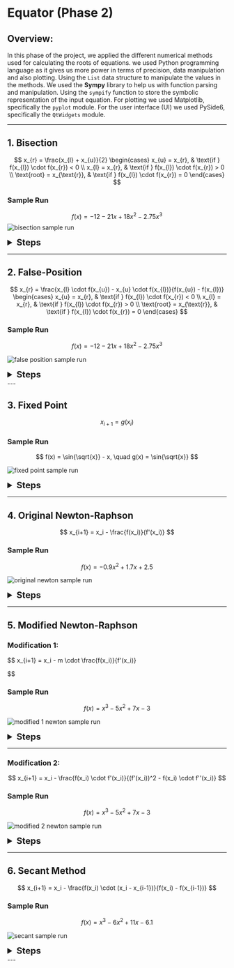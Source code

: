 # Equator (Phase 2)

## Overview:

In this phase of the project, we applied the different numerical methods used for calculating the roots of equations. we used Python programming language as it gives us more power in terms of precision, data manipulation and also plotting. Using the `List` data structure to manipulate the values in the methods.
We used the **Sympy** library to help us with function parsing and manipulation. Using the `sympify` function to store the symbolic representation of the input equation.
For plotting we used Matplotlib, specifically the `pyplot` module.
For the user interface (UI) we used PySide6, specifically the `QtWidgets` module. 

---

## 1. Bisection

$$
x_{r} = \frac{x_{l} + x_{u}}{2}
\begin{cases}
    x_{u} = x_{r}, & \text{if } f(x_{l}) \cdot f(x_{r}) < 0 \\
    x_{l} = x_{r}, & \text{if } f(x_{l}) \cdot f(x_{r}) > 0 \\
    \text{root} = x_{\text{r}}, & \text{if } f(x_{l}) \cdot f(x_{r}) = 0
\end{cases}
$$

### Sample Run

$$
f(x) = -12 - 21x + 18x^2 - 2.75x^3
$$
![bisection sample run](screenshots\Find%20Root\Bisection\problem.png)

<details>
<summary style="font-size: 20px; font-weight: bold;">Steps</summary>

**Step 1:**
![bisection step 1](screenshots\Find%20Root\Bisection\Step1.png)
**Step 2:**
![bisection step 2](screenshots\Find%20Root\Bisection\Step2.png)
**Step 3:**
![bisection step 3](screenshots\Find%20Root\Bisection\Step3.png)
**Step 4:**
![bisection step 4](screenshots\Find%20Root\Bisection\Step4.png)
**Step 5:**
![bisection step 5](screenshots\Find%20Root\Bisection\Step5.png)
**Step 6:**
![bisection step 6](screenshots\Find%20Root\Bisection\Step6.png)
**Step 7:**
![bisection step 7](screenshots\Find%20Root\Bisection\Step7.png)
**Step 8:**
![bisection step 8](screenshots\Find%20Root\Bisection\Step8.png)
**Step 9:**
![bisection step 9](screenshots\Find%20Root\Bisection\Step9.png)
</details>

---

## 2. False-Position

$$
x_{r} = \frac{x_{l} \cdot f(x_{u}) - x_{u} \cdot f(x_{l})}{f(x_{u}) - f(x_{l})}
\begin{cases}
    x_{u} = x_{r}, & \text{if } f(x_{l}) \cdot f(x_{r}) < 0 \\
    x_{l} = x_{r}, & \text{if } f(x_{l}) \cdot f(x_{r}) > 0 \\
    \text{root} = x_{\text{r}}, & \text{if } f(x_{l}) \cdot f(x_{r}) = 0
\end{cases}
$$


### Sample Run

$$
f(x) = -12 - 21x + 18x^2 - 2.75x^3
$$

![false position sample run](screenshots\Find%20Root\False-Position\problem.png)

<details>
<summary style="font-size: 20px; font-weight: bold;">Steps</summary>

**Step 1:**
![false position step 1](screenshots\Find%20Root\False-Position\Step1.png)
**Step 2:**
![false position step 2](screenshots\Find%20Root\False-Position\Step2.png)
**Step 3:**
![false position step 3](screenshots\Find%20Root\False-Position\Step3.png)
**Step 4:**
![false position step 4](screenshots\Find%20Root\False-Position\Step4.png)
**Step 5:**
![false position step 5](screenshots\Find%20Root\False-Position\Step5.png)
**Step 6:**
![false position step 6](screenshots\Find%20Root\False-Position\Step6.png)
**Step 7:**
![false position step 7](screenshots\Find%20Root\False-Position\Step7.png)

</details>
---

## 3. Fixed Point

$$
x_{i+1} = g(x_{i}) 
$$

### Sample Run

$$
f(x) = \sin{\sqrt{x}} - x, \quad g(x) = \sin{\sqrt{x}}
$$

![fixed point sample run](screenshots\Find%20Root\Fixed%20Point\problem.png)

<details>
<summary style="font-size: 20px; font-weight: bold;">Steps</summary>

**Step 1:**
![fixed point step 1](screenshots\Find%20Root\Fixed%20Point\Step1.png)
**Step 2:**
![fixed point step 2](screenshots\Find%20Root\Fixed%20Point\Step2.png)
**Step 3:**
![fixed point step 3](screenshots\Find%20Root\Fixed%20Point\Step3.png)
**Step 4:**
![fixed point step 4](screenshots\Find%20Root\Fixed%20Point\Step4.png)
**Step 5:**
![fixed point step 5](screenshots\Find%20Root\Fixed%20Point\Step5.png)
**Step 6:**
![fixed point step 6](screenshots\Find%20Root\Fixed%20Point\Step6.png)
**Step 7:**
![fixed point step 7](screenshots\Find%20Root\Fixed%20Point\Step7.png)
**Step 8:**
![fixed point step 8](screenshots\Find%20Root\Fixed%20Point\Step8.png)
**Step 9:**
![fixed point step 9](screenshots\Find%20Root\Fixed%20Point\Step9.png)

</details>

---

## 4. Original Newton-Raphson

$$
x_{i+1} = x_i - \frac{f(x_i)}{f'(x_i)}
$$

### Sample Run

$$
f(x) = -0.9x^2 + 1.7x + 2.5
$$

![original newton sample run](screenshots\Find%20Root\Original%20Newton\problem.png)

<details>
<summary style="font-size: 20px; font-weight: bold;">Steps</summary>

**Step 1:**
![original newton step 1](screenshots\Find%20Root\Original%20Newton\Step1.png)
**Step 2:**
![original newton step 2](screenshots\Find%20Root\Original%20Newton\Step2.png)
**Step 3:**
![original newton step 3](screenshots\Find%20Root\Original%20Newton\Step3.png)
**Step 4:**
![original newton step 4](screenshots\Find%20Root\Original%20Newton\Step4.png)
**Step 5:**
![original newton step 5](screenshots\Find%20Root\Original%20Newton\Step5.png)

</details>

---

## 5. Modified Newton-Raphson

### **Modification 1:**

$$
x_{i+1} = x_i - m \cdot \frac{f(x_i)}{f'(x_i)}

$$

### Sample Run
$$
f(x) = x^3 - 5x^2 + 7x - 3
$$

![modified 1 newton sample run](screenshots\Find%20Root\Modified%20Newton%201\problem.png)

<details>
<summary style="font-size: 20px; font-weight: bold;">Steps</summary>

**Step 1:**
![modified 1 newton step 1](screenshots\Find%20Root\Modified%20Newton%201\Step1.png)
**Step 2:**
![modified 1 newton step 2](screenshots\Find%20Root\Modified%20Newton%201\Step2.png)
**Step 3:**
![modified 1 newton step 3](screenshots\Find%20Root\Modified%20Newton%201\Step3.png)
**Step 4:**
![modified 1 newton step 4](screenshots\Find%20Root\Modified%20Newton%201\Step4.png)

</details>

---

### **Modification 2:**

$$
x_{i+1} = x_i - \frac{f(x_i) \cdot f'(x_i)}{(f'(x_i))^2 - f(x_i) \cdot f''(x_i)}
$$

### Sample Run

$$
f(x) = x^3 - 5x^2 + 7x - 3
$$

![modified 2 newton sample run](screenshots\Find%20Root\Modified%20Newton%202\problem.png)

<details>
<summary style="font-size: 20px; font-weight: bold;">Steps</summary>

**Step 1:**
![modified 2 newton step 1](screenshots\Find%20Root\Modified%20Newton%202\Step1.png)
**Step 2:**
![modified 2 newton step 2](screenshots\Find%20Root\Modified%20Newton%202\Step2.png)
**Step 3:**
![modified 2 newton step 3](screenshots\Find%20Root\Modified%20Newton%202\Step3.png)
**Step 4:**
![modified 2 newton step 4](screenshots\Find%20Root\Modified%20Newton%202\Step4.png)

</details>

---

## 6. Secant Method

$$
x_{i+1} = x_i - \frac{f(x_i) \cdot (x_i - x_{i-1})}{f(x_i) - f(x_{i-1})}
$$

### Sample Run

$$
f(x) = x^3 - 6x^2 + 11x - 6.1
$$

![secant sample run](screenshots\Find%20Root\Secant\problem.png)

<details>
<summary style="font-size: 20px; font-weight: bold;">Steps</summary>

**Step 1:**
![secant step 1](screenshots\Find%20Root\Secant\Step1.png)
**Step 2:**
![secant step 2](screenshots\Find%20Root\Secant\Step2.png)
**Step 3:**
![secant step 3](screenshots\Find%20Root\Secant\Step3.png)

</details>
---
